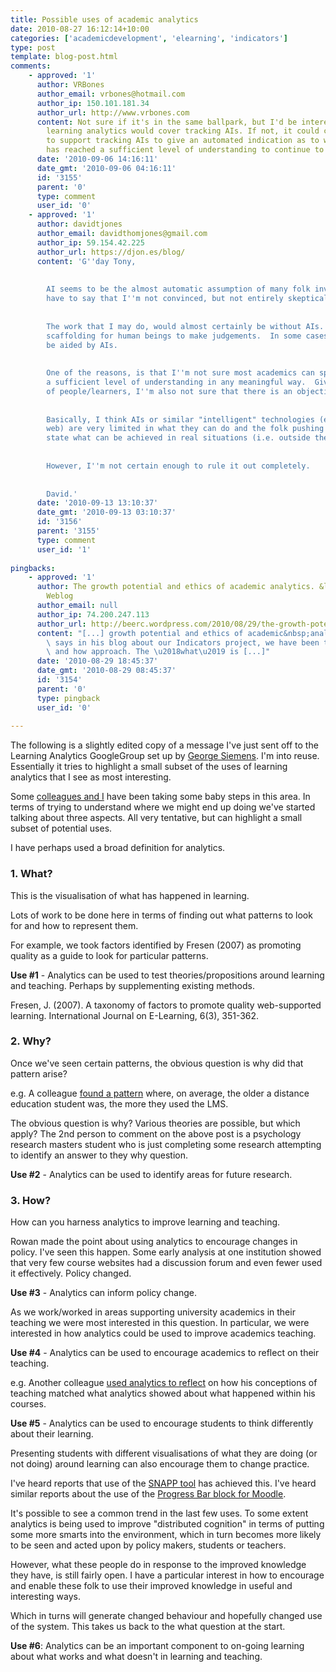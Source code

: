 ```yaml
---
title: Possible uses of academic analytics
date: 2010-08-27 16:12:14+10:00
categories: ['academicdevelopment', 'elearning', 'indicators']
type: post
template: blog-post.html
comments:
    - approved: '1'
      author: VRBones
      author_email: vrbones@hotmail.com
      author_ip: 150.101.181.34
      author_url: http://www.vrbones.com
      content: Not sure if it's in the same ballpark, but I'd be interested to see if
        learning analytics would cover tracking AIs. If not, it could certainly be used
        to support tracking AIs to give an automated indication as to whether the student
        has reached a sufficient level of understanding to continue to the next topic.
      date: '2010-09-06 14:16:11'
      date_gmt: '2010-09-06 04:16:11'
      id: '3155'
      parent: '0'
      type: comment
      user_id: '0'
    - approved: '1'
      author: davidtjones
      author_email: davidthomjones@gmail.com
      author_ip: 59.154.42.225
      author_url: https://djon.es/blog/
      content: 'G''day Tony,
    
    
        AI seems to be the almost automatic assumption of many folk involved with analytics.  I
        have to say that I''m not convinced, but not entirely skeptical.
    
    
        The work that I may do, would almost certainly be without AIs. Aimed more at providing
        scaffolding for human beings to make judgements.  In some cases, this might eventually
        be aided by AIs.
    
    
        One of the reasons, is that I''m not sure most academics can specific what is
        a sufficient level of understanding in any meaningful way.  Given the diversity
        of people/learners, I''m also not sure that there is an objective way to do this.
    
    
        Basically, I think AIs or similar "intelligent" technologies (e.g. the semantic
        web) are very limited in what they can do and the folk pushing them often over
        state what can be achieved in real situations (i.e. outside the "lab").
    
    
        However, I''m not certain enough to rule it out completely.
    
    
        David.'
      date: '2010-09-13 13:10:37'
      date_gmt: '2010-09-13 03:10:37'
      id: '3156'
      parent: '3155'
      type: comment
      user_id: '1'
    
pingbacks:
    - approved: '1'
      author: The growth potential and ethics of academic analytics. &laquo; Col&#039;s
        Weblog
      author_email: null
      author_ip: 74.200.247.113
      author_url: http://beerc.wordpress.com/2010/08/29/the-growth-potential-and-ethics-of-academic-analytics/
      content: "[...] growth potential and ethics of academic&nbsp;analytics. As David\
        \ says in his blog about our Indicators project, we have been taking a what, why\
        \ and how approach. The \u2018what\u2019 is [...]"
      date: '2010-08-29 18:45:37'
      date_gmt: '2010-08-29 08:45:37'
      id: '3154'
      parent: '0'
      type: pingback
      user_id: '0'
    
---
```

The following is a slightly edited copy of a message I've just sent off to the Learning Analytics GoogleGroup set up by [George Siemens](http://www.elearnspace.org/blog/2010/08/17/learning-analytics-2011/). I'm into reuse. Essentially it tries to highlight a small subset of the uses of learning analytics that I see as most interesting.

Some [colleagues and I](http://indicatorsproject.wordpress.com) have been taking some baby steps in this area. In terms of trying to understand where we might end up doing we've started talking about three aspects. All very tentative, but can highlight a small subset of potential uses.

I have perhaps used a broad definition for analytics.

### 1\. What?

This is the visualisation of what has happened in learning.

Lots of work to be done here in terms of finding out what patterns to look for and how to represent them.

For example, we took factors identified by Fresen (2007) as promoting quality as a guide to look for particular patterns.

**Use #1** - Analytics can be used to test theories/propositions around learning and teaching. Perhaps by supplementing existing methods.

Fresen, J. (2007). A taxonomy of factors to promote quality web-supported learning. International Journal on E-Learning, 6(3), 351-362.

### 2\. Why?

Once we've seen certain patterns, the obvious question is why did that pattern arise?

e.g. A colleague [found a pattern](http://beerc.wordpress.com/2009/12/02/what-is-the-effect-of-age-on-the-rate-of-participation-in-lms-delivered-courses/) where, on average, the older a distance education student was, the more they used the LMS.

The obvious question is why? Various theories are possible, but which apply? The 2nd person to comment on the above post is a psychology research masters student who is just completing some research attempting to identify an answer to they why question.

**Use #2** - Analytics can be used to identify areas for future research.

### 3\. How?

How can you harness analytics to improve learning and teaching.

Rowan made the point about using analytics to encourage changes in policy. I've seen this happen. Some early analysis at one institution showed that very few course websites had a discussion forum and even fewer used it effectively. Policy changed.

**Use #3** - Analytics can inform policy change.

As we work/worked in areas supporting university academics in their teaching we were most interested in this question. In particular, we were interested in how analytics could be used to improve academics teaching.

**Use #4** - Analytics can be used to encourage academics to reflect on their teaching.

e.g. Another colleague [used analytics to reflect](http://moodlemoot.org.au/course/view.php?id=33) on how his conceptions of teaching matched what analytics showed about what happened within his courses.

**Use #5** - Analytics can be used to encourage students to think differently about their learning.

Presenting students with different visualisations of what they are doing (or not doing) around learning can also encourage them to change practice.

I've heard reports that use of the [SNAPP tool](http://research.uow.edu.au/learningnetworks/seeing/snapp/index.html) has achieved this. I've heard similar reports about the use of the [Progress Bar block for Moodle](http://www.sci.usq.edu.au/staff/deraadt/progressBar.html).

It's possible to see a common trend in the last few uses. To some extent analytics is being used to improve "distributed cognition" in terms of putting some more smarts into the environment, which in turn becomes more likely to be seen and acted upon by policy makers, students or teachers.

However, what these people do in response to the improved knowledge they have, is still fairly open. I have a particular interest in how to encourage and enable these folk to use their improved knowledge in useful and interesting ways.

Which in turns will generate changed behaviour and hopefully changed use of the system. This takes us back to the what question at the start.

**Use #6**: Analytics can be an important component to on-going learning about what works and what doesn't in learning and teaching.